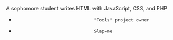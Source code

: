 A sophomore student writes HTML with JavaScript, CSS, and PHP
-                                   "Tools" project owner
-                                   Slap-me
